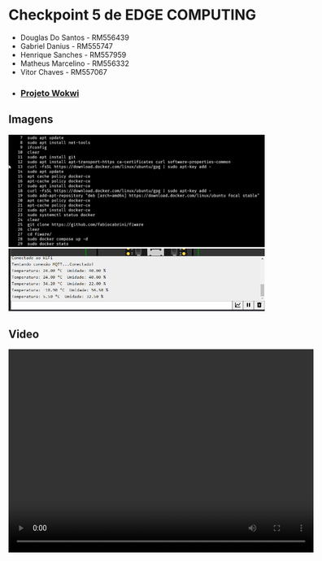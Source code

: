 <h1>Checkpoint 5 de EDGE COMPUTING</h1>
<ul>
  <li>Douglas Do Santos - RM556439</li>
  <li>Gabriel Danius - RM555747</li>
  <li>Henrique Sanches - RM557959</li>
  <li>Matheus Marcelino - RM556332</li>
  <li>Vitor Chaves - RM557067</li>
  <li><h3><a href="https://wokwi.com/projects/410589620697170945">Projeto Wokwi</a></h3></li>
</ul>

<h2>Imagens</h2>
<img src="./docs/vps-config.png">
<img src="./docs/wokwi.png">

<h2>Video</h2>
<video src="./docs/video.mp4" width="600" height="400" controls>
